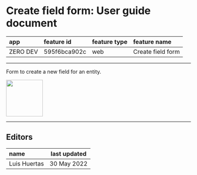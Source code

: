# Create field form: User guide document

| app      | feature id   | feature type | feature name      |
| :------- | :----------- | :----------- | :---------------- |
| ZERO DEV | 595f6bca902c | web          | Create field form |

---

Form to create a new field for an entity.

<a href="https://drive.google.com/file/d/1bcmxsrFyuN9Sp4zGiTjkBHCQCbcm5ov7/view?usp=sharing">
    <img src="https://i.ibb.co/rt0Hf3q/video.png" width="100">
</a>

---

## Editors

| name         | last updated |
| :----------- | ------------ |
| Luis Huertas | 30 May 2022  |
